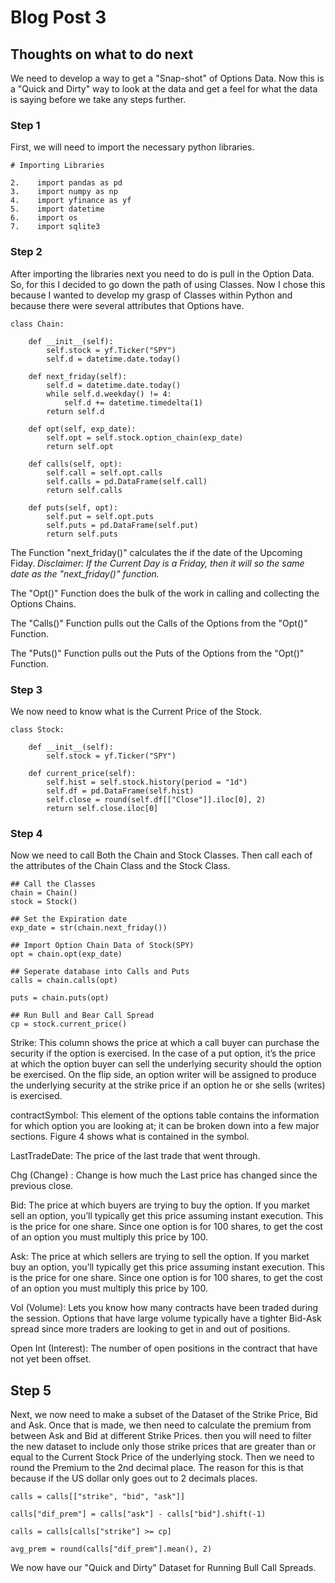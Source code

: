 # Blog Post 3

## Thoughts on what to do next

We need to develop a way to get a "Snap-shot" of Options Data. Now this is a "Quick and Dirty" way to look at the data and get a feel for what the data is saying before we take any steps further.

### Step 1

First, we will need to import the necessary python libraries.

    # Importing Libraries
    
    2.    import pandas as pd
    3.    import numpy as np
    4.    import yfinance as yf
    5.    import datetime
    6.    import os
    7.    import sqlite3

### Step 2

After importing the libraries next you need to do is pull in the Option Data. So, for this I decided to go down the path of using Classes. Now I chose this because I wanted to develop my grasp of Classes within Python and because there were several attributes that Options have.
    
    class Chain:

        def __init__(self):
            self.stock = yf.Ticker("SPY")
            self.d = datetime.date.today()

        def next_friday(self):
            self.d = datetime.date.today()
            while self.d.weekday() != 4:
                self.d += datetime.timedelta(1)
            return self.d

        def opt(self, exp_date):
            self.opt = self.stock.option_chain(exp_date)
            return self.opt

        def calls(self, opt):
            self.call = self.opt.calls
            self.calls = pd.DataFrame(self.call)
            return self.calls

        def puts(self, opt):
            self.put = self.opt.puts
            self.puts = pd.DataFrame(self.put)
            return self.puts
            
The Function "next_friday()" calculates the if the date of the Upcoming Fiday. *Disclaimer: If the Current Day is a Friday, then it will so the same date as the "next_friday()" function.*
 
The "Opt()" Function does the bulk of the work in calling and collecting the Options Chains.
 
The "Calls()" Function pulls out the Calls of the Options from the "Opt()" Function.
 
The "Puts()" Function pulls out the Puts of the Options from the "Opt()" Function.
 
### Step 3
 
 We now need to know what is the Current Price of the Stock.

    class Stock:

        def __init__(self):
            self.stock = yf.Ticker("SPY")

        def current_price(self):
            self.hist = self.stock.history(period = "1d")
            self.df = pd.DataFrame(self.hist)
            self.close = round(self.df[["Close"]].iloc[0], 2)
            return self.close.iloc[0]

### Step 4

Now we need to call Both the Chain and Stock Classes. Then call each of the attributes of the Chain Class and the Stock Class.
    
    ## Call the Classes
    chain = Chain()
    stock = Stock()

    ## Set the Expiration date
    exp_date = str(chain.next_friday())

    ## Import Option Chain Data of Stock(SPY)
    opt = chain.opt(exp_date)

    ## Seperate database into Calls and Puts
    calls = chain.calls(opt)

    puts = chain.puts(opt)

    ## Run Bull and Bear Call Spread
    cp = stock.current_price()
    
Strike: This column shows the price at which a call buyer can purchase the security if the option is exercised.
In the case of a put option, it’s the price at which the option buyer can sell the underlying security should the option be exercised.
On the flip side, an option writer will be assigned to produce the underlying security at the strike price if an option he or she sells (writes) is exercised.

contractSymbol: This element of the options table contains the information for which option you are looking at; it can be broken down into a few major sections.
Figure 4 shows what is contained in the symbol.

LastTradeDate: The price of the last trade that went through.

Chg (Change) : Change is how much the Last price has changed since the previous close.

Bid: The price at which buyers are trying to buy the option. If you market sell an option, you’ll typically get this price assuming instant execution.
This is the price for one share. Since one option is for 100 shares, to get the cost of an option you must multiply this price by 100.

Ask: The price at which sellers are trying to sell the option. If you market buy an option, you’ll typically get this price assuming instant execution.
This is the price for one share. Since one option is for 100 shares, to get the cost of an option you must multiply this price by 100.

Vol (Volume): Lets you know how many contracts have been traded during the session.
Options that have large volume typically have a tighter Bid-Ask spread since more traders are looking to get in and out of positions.

Open Int (Interest): The number of open positions in the contract that have not yet been offset.

## Step 5
Next, we now need to make a subset of the Dataset of the Strike Price, Bid and Ask. Once that is made, we then need to calculate the premium from between Ask and Bid at different Strike Prices. then you will need to filter the new dataset to include only those strike prices that are greater than or equal to the Current Stock Price of the underlying stock. Then we need to round the Premium to the 2nd decimal place. The reason for this is that because if the US dollar only goes out to 2 decimals places.

    calls = calls[["strike", "bid", "ask"]]

    calls["dif_prem"] = calls["ask"] - calls["bid"].shift(-1)

    calls = calls[calls["strike"] >= cp]

    avg_prem = round(calls["dif_prem"].mean(), 2)
    
We now have our "Quick and Dirty" Dataset for Running Bull Call Spreads.
